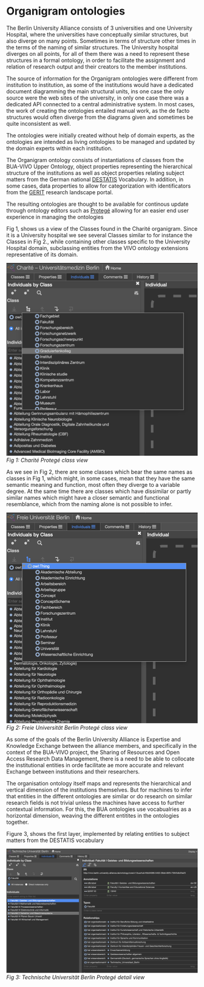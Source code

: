# Organigram ontologies

The Berlin University Alliance consists of 3 universities and one University Hospital, where the universities have conceptually similar structures, but also diverge on many points. Sometimes in terms of structure other times in the terms of the naming of similar structures. The University hospital diverges on all points, for all of them there was a need to represent these structures in a formal ontology, in order to facilitate the assignment and relation of research output and their creators to the member institutions.

The source of information for the Organigram ontologies were different from institution to institution, as some of the institutions would have a dedicated document diagramming the main structural units, ins one case the only source were the web sites of the university, in only one case there was a dedicated API connected to a central administrative system.
In most cases, the work of creating the ontologies entailed manual work, as the de facto structures would often diverge from the diagrams given and sometimes be quite inconsistent as well.

The ontologies were initially created without help of domain experts, as the ontologies are intended as living ontologies to be managed and updated by the domain experts within each institution.

The Organigram ontology consists of instantiations of classes from the BUA-VIVO Upper Ontology, object properties representing the hierarchical structure of the institutions as well as object properties relating subject matters from the German national [DESTATIS](https://www.destatis.de/DE/Methoden/Klassifikationen/Bildung/studenten-pruefungsstatistik.html) Vocabulary.
In addition, in some cases, data properties to allow for categorization with identificators from the [GERIT](https://gerit.org/en/about) research landscape portal.

The resulting ontologies are thought to be available for continous update through ontology editors such as [Protegé](https://protege.stanford.edu/software.php) allowing for an easier end user experience in managing the ontologies

Fig 1, shows us a view of the Classes found in the Charité organigram. Since it is a University hospital we see several Classes similar to for instance the Classes in Fig 2., while containing other classes specific to the University Hospital domain, subclassing entities from the VIVO ontology extensions representative of its domain.

![Fig 1: Charité Protegé class view](images/Charite-Protege-Classes.png)
*Fig 1: Charité Protegé class view*

As we see in Fig 2, there are some classes which bear the same names as classes in Fig 1, which might, in some cases, mean that they have the same semantic meaning and function, most often they diverge to a variable degree. At the same time there are classes which have dissimilar or partly similar names which might have a closer semantic and functional resemblance, which from the naming alone is not possible to infer.

![Fig 2: Freie Universität Berlin Protegé class view](images/Fub-Protege-classes.png)
*Fig 2: Freie Universität Berlin Protegé class view*

As some of the goals of the Berlin University Alliance is Expertise and Knowledge Exchange between the alliance members, and specifically in the context of the BUA-VIVO project, the Sharing of Resources and Open Access Research Data Management, there is a need to be able to collocate the institutional entities in orde facilitate ae more accurate and relevant Exchange between institutions and their researchers.

The organisation ontology itself maps and represents the hierarchical and vertical dimension of the institutions themselves. But for machines to infer that entities in the different ontologies are similar or do research on similar research fields is not trivial unless the machines have access to further contextual information. For this, the BUA ontologies use vocabualries as a horizontal dimension, weaving the different entitites in the ontologies together.

Figure 3, shows the first layer, implemented by relating entities to subject matters from the DESTATIS vocabulary


![Fig 3: Technische Universität Berlin Protegé class view](images/Tub-Protege-detail.png)
*Fig 3: Technische Universität Berlin Protegé detail view*





